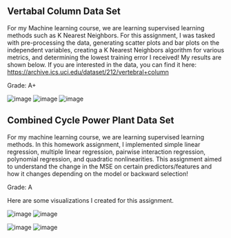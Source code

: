 ## Vertabal Column Data Set

For my Machine learning course, we are learning supervised learning methods such as K Nearest Neighbors. For this assignment, I was tasked with pre-processing the data, generating scatter plots and bar plots on the independent variables, creating a K Nearest Neighbors algorithm for various metrics, and determining the lowest training error I received! My results are shown below. If you are interested in the data, you can find it here: https://archive.ics.uci.edu/dataset/212/vertebral+column

Grade: A+

![image](https://github.com/epenaloz/My-Projects-Description/assets/118321814/d2d172bf-ee8f-49e8-bc11-d9e7eb2e9e13)
![image](https://github.com/epenaloz/My-Projects-Description/assets/118321814/9539543b-d963-4f94-9bcd-0497542352cd)
![image](https://github.com/epenaloz/My-Projects-Description/assets/118321814/95cba810-e4fc-489b-98b0-60013d3ed0c5)


## Combined Cycle Power Plant Data Set
For my machine learning course, we are learning supervised learning methods. In this homework assignment, I implemented simple linear regression, multiple linear regression, pairwise interaction regression, polynomial regression, and quadratic nonlinearities. This assignment aimed to understand the change in the MSE on certain predictors/features and how it changes depending on the model or backward selection!

Grade: A

Here are some visualizations I created for this assignment. 

![image](https://github.com/epenaloz/My-Projects-Description/assets/118321814/099b965c-88cf-405b-a7c3-eddad1d708a6)
![image](https://github.com/epenaloz/My-Projects-Description/assets/118321814/e3c01d9d-309b-4a4f-9ea3-4154b7b4d908)

![image](https://github.com/epenaloz/My-Projects-Description/assets/118321814/f4941c78-f067-48ee-b781-3d4274475b0a)
![image](https://github.com/epenaloz/My-Projects-Description/assets/118321814/1e0ea61a-3beb-406a-a936-913242c51cbb)



